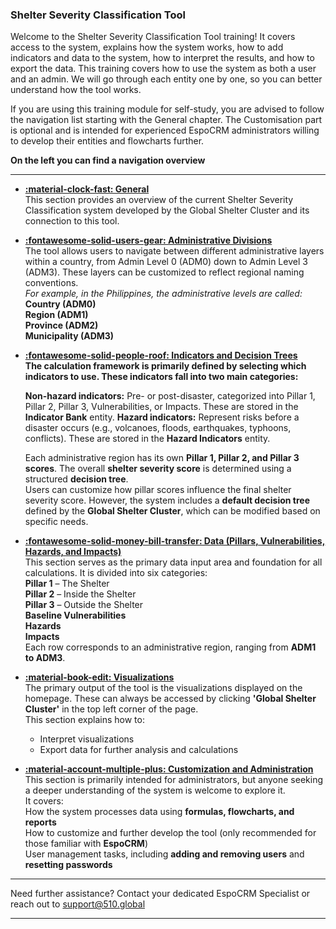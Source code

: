 ### Shelter Severity Classification Tool


<!-- markdownlint-disable-next-line no-trailing-punctuation -->

Welcome to the Shelter Severity Classification Tool training!
It covers access to the system, explains how the system works, how to add indicators and data to the system, how to interpret the results, and how to export the data. This training covers how to use the system as both a user and an admin. We will go through each entity one by one, so you can better understand how the tool works.

If you are using this training module for self-study, you are advised to follow the navigation list starting with the General chapter. The Customisation part is optional and is intended for experienced EspoCRM administrators willing to develop their entities and flowcharts further. 

**On the left you can find a navigation overview**  

---
<!-- markdownlint-disable -->
<div class="grid cards" style="grid-template-columns: 1fr;" markdown>

- **[:material-clock-fast: General](./general/index.md)**  
  This section provides an overview of the current Shelter Severity Classification system developed by the Global Shelter Cluster and its connection to this tool.

- **[:fontawesome-solid-users-gear: Administrative Divisions](./administrative_regions/page1.md)**  
  The tool allows users to navigate between different administrative layers within a country, from Admin Level 0 (ADM0) down to Admin Level 3 (ADM3). These layers can be customized to reflect regional naming conventions.  
  _For example, in the Philippines, the administrative levels are called:_  
  **Country (ADM0)**  
  **Region (ADM1)**  
  **Province (ADM2)**  
  **Municipality (ADM3)**  

- **[:fontawesome-solid-people-roof: Indicators and Decision Trees](./indicators_and_decision_trees/page1.md)**  
  **The calculation framework is primarily defined by selecting which indicators to use. These indicators fall into two main categories:**  

  **Non-hazard indicators:** Pre- or post-disaster, categorized into Pillar 1, Pillar 2, Pillar 3, Vulnerabilities, or Impacts. These are stored in the **Indicator Bank** entity.
  **Hazard indicators:** Represent risks before a disaster occurs (e.g., volcanoes, floods, earthquakes, typhoons, conflicts). These are stored in the **Hazard Indicators** entity.

  Each administrative region has its own **Pillar 1, Pillar 2, and Pillar 3 scores**. The overall **shelter severity score** is determined using a structured **decision tree**.  
  Users can customize how pillar scores influence the final shelter severity score. However, the system includes a **default decision tree** defined by the **Global Shelter Cluster**, which can be modified based on   
  specific needs.

- **[:fontawesome-solid-money-bill-transfer: Data (Pillars, Vulnerabilities, Hazards, and Impacts)](./data/page1.md)**  
  This section serves as the primary data input area and foundation for all calculations. It is divided into six categories:  
  **Pillar 1** – The Shelter  
  **Pillar 2** – Inside the Shelter  
  **Pillar 3** – Outside the Shelter  
  **Baseline Vulnerabilities**  
  **Hazards**  
  **Impacts**  
  Each row corresponds to an administrative region, ranging from **ADM1 to ADM3**.

- **[:material-book-edit: Visualizations](./visualizations/page1.md)**  
  The primary output of the tool is the visualizations displayed on the homepage. These can always be accessed by clicking **'Global Shelter Cluster'** in the top left corner of the page.  
  This section explains how to:
  - Interpret visualizations  
  - Export data for further analysis and calculations  

- **[:material-account-multiple-plus: Customization and Administration](./customization/page1.md)**  
  This section is primarily intended for administrators, but anyone seeking a deeper understanding of the system is welcome to explore it.  
  It covers:  
  How the system processes data using **formulas, flowcharts, and reports**  
  How to customize and further develop the tool (only recommended for those familiar with **EspoCRM**)  
  User management tasks, including **adding and removing users** and **resetting passwords**  

</div>
<!-- markdownlint-enable -->


---

Need further assistance? Contact your dedicated EspoCRM Specialist
or reach out to support@510.global

---
